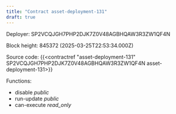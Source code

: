 ```yaml
---
title: "Contract asset-deployment-131"
draft: true
---
```

Deployer: SP2VCQJGH7PHP2DJK7Z0V48AGBHQAW3R3ZW1QF4N


 



Block height: 845372 (2025-03-25T22:53:34.000Z)

Source code: {{<contractref "asset-deployment-131" SP2VCQJGH7PHP2DJK7Z0V48AGBHQAW3R3ZW1QF4N asset-deployment-131>}}

Functions:

* disable _public_
* run-update _public_
* can-execute _read_only_
